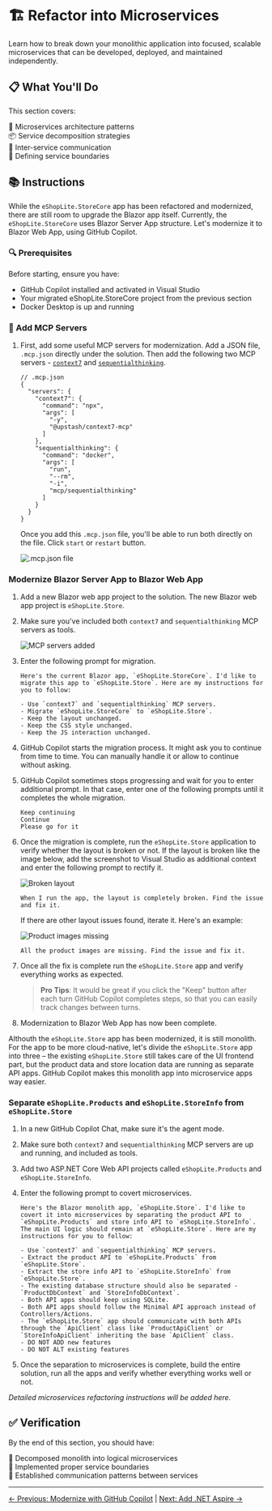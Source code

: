 # 🏗️ Refactor into Microservices

Learn how to break down your monolithic application into focused, scalable microservices that can be developed, deployed, and maintained independently.

## 📋 What You'll Do

This section covers:

🔨 Microservices architecture patterns  
📦 Service decomposition strategies  
🔗 Inter-service communication  
🎯 Defining service boundaries  

## 📚 Instructions

While the `eShopLite.StoreCore` app has been refactored and modernized, there are still room to upgrade the Blazor app itself. Currently, the `eShopLite.StoreCore` uses Blazor Server App structure. Let's modernize it to Blazor Web App, using GitHub Copilot.

### 🔍 Prerequisites

Before starting, ensure you have:

- GitHub Copilot installed and activated in Visual Studio
- Your migrated eShopLite.StoreCore project from the previous section
- Docker Desktop is up and running

### 🎯 Add MCP Servers

1. First, add some useful MCP servers for modernization. Add a JSON file, `.mcp.json` directly under the solution. Then add the following two MCP servers - [`context7`](https://github.com/upstash/context7) and [`sequentialthinking`](https://github.com/modelcontextprotocol/servers/tree/main/src/sequentialthinking).

    ```jsonc
    // .mcp.json
    {
      "servers": {
        "context7": {
          "command": "npx",
          "args": [
            "-y",
            "@upstash/context7-mcp"
          ]
        },
        "sequentialthinking": {
          "command": "docker",
          "args": [
            "run",
            "--rm",
            "-i",
            "mcp/sequentialthinking"
          ]
        }
      }
    }
    ```

   Once you add this `.mcp.json` file, you'll be able to run both directly on the file. Click `start` or `restart` button.

   ![.mcp.json file](./images/refactor-into-microservices-01.png)

### Modernize Blazor Server App to Blazor Web App

1. Add a new Blazor web app project to the solution. The new Blazor web app project is `eShopLite.Store`.
1. Make sure you've included both `context7` and `sequentialthinking` MCP servers as tools.

   ![MCP servers added](./images/refactor-into-microservices-02.png)

1. Enter the following prompt for migration.

    ```text
    Here's the current Blazor app, `eShopLite.StoreCore`. I'd like to migrate this app to `eShopLite.Store`. Here are my instructions for you to follow:
    
    - Use `context7` and `sequentialthinking` MCP servers.
    - Migrate `eShopLite.StoreCore` to `eShopLite.Store`.
    - Keep the layout unchanged.
    - Keep the CSS style unchanged.
    - Keep the JS interaction unchanged.
    ```

1. GitHub Copilot starts the migration process. It might ask you to continue from time to time. You can manually handle it or allow to continue without asking.
1. GitHub Copilot sometimes stops progressing and wait for you to enter additional prompt. In that case, enter one of the following prompts until it completes the whole migration.

    ```text
    Keep continuing
    Continue
    Please go for it
    ```

1. Once the migration is complete, run the `eShopLite.Store` application to verify whether the layout is broken or not. If the layout is broken like the image below, add the screenshot to Visual Studio as additional context and enter the following prompt to rectify it.

   ![Broken layout](./images/refactor-into-microservices-03.png)

    ```text
    When I run the app, the layout is completely broken. Find the issue and fix it.
    ```

   If there are other layout issues found, iterate it. Here's an example:

   ![Product images missing](./images/refactor-into-microservices-04.png)

    ```text
    All the product images are missing. Find the issue and fix it.
    ```

1. Once all the fix is complete run the `eShopLite.Store` app and verify everything works as expected.

   > **Pro Tips**: It would be great if you click the "Keep" button after each turn GitHub Copilot completes steps, so that you can easily track changes between turns.

1. Modernization to Blazor Web App has now been complete.

Althouth the `eShopLite.Store` app has been modernized, it is still monolith. For the app to be more cloud-native, let's divide the `eShopLite.Store` app into three &ndash; the existing `eShopLite.Store` still takes care of the UI frontend part, but the product data and store location data are running as separate API apps. GitHub Copilot makes this monolith app into microservice apps way easier.

### Separate `eShopLite.Products` and `eShopLite.StoreInfo` from `eShopLite.Store`

1. In a new GitHub Copilot Chat, make sure it's the agent mode.
1. Make sure both `context7` and `sequentialthinking` MCP servers are up and running, and included as tools.
1. Add two ASP.NET Core Web API projects called `eShopLite.Products` and `eShopLite.StoreInfo`.
1. Enter the following prompt to covert microservices.

    ```text
    Here's the Blazor monolith app, `eShopLite.Store`. I'd like to covert it into microservices by separating the product API to `eShopLite.Products` and store info API to `eShopLite.StoreInfo`. The main UI logic should remain at `eShopLite.Store`. Here are my instructions for you to follow:
    
    - Use `context7` and `sequentialthinking` MCP servers.
    - Extract the product API to `eShopLite.Products` from `eShopLite.Store`.
    - Extract the store info API to `eShopLite.StoreInfo` from `eShopLite.Store`.
    - The existing database structure should also be separated - `ProductDbContext` and `StoreInfoDbContext`.
    - Both API apps should keep using SQLite.
    - Both API apps should follow the Minimal API approach instead of Controllers/Actions.
    - The `eShopLite.Store` app should communicate with both APIs through the `ApiClient` class like `ProductApiClient` or `StoreInfoApiClient` inheriting the base `ApiClient` class.
    - DO NOT ADD new features
    - DO NOT ALT existing features
    ```

1. Once the separation to microservices is complete, build the entire solution, run all the apps and verify whether everything works well or not.

*Detailed microservices refactoring instructions will be added here.*

## ✅ Verification

By the end of this section, you should have:

🔹 Decomposed monolith into logical microservices  
🔹 Implemented proper service boundaries  
🔹 Established communication patterns between services  

---
[← Previous: Modernize with GitHub Copilot](../3-modernize-with-github-copilot/README.md) | [Next: Add .NET Aspire →](../5-add-dotnet-aspire/README.md)